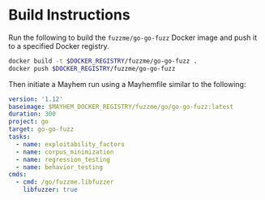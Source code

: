 # Build Instructions

Run the following to build the `fuzzme/go-go-fuzz` Docker image and push it to a specified Docker registry.

```sh
docker build -t $DOCKER_REGISTRY/fuzzme/go-go-fuzz .
docker push $DOCKER_REGISTRY/fuzzme/go-go-fuzz
```

Then initiate a Mayhem run using a Mayhemfile similar to the following:

```yaml
version: '1.12'
baseimage: $MAYHEM_DOCKER_REGISTRY/fuzzme/go/go-go-fuzz:latest
duration: 300
project: go
target: go-go-fuzz
tasks:
  - name: exploitability_factors
  - name: corpus_minimization
  - name: regression_testing
  - name: behavior_testing
cmds:
  - cmd: /go/fuzzme.libfuzzer
    libfuzzer: true
```